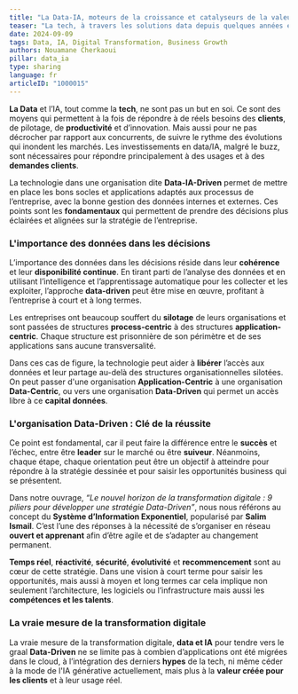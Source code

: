 ```yaml
---
title: "La Data-IA, moteurs de la croissance et catalyseurs de la valeur"
teaser: "La tech, à travers les solutions data depuis quelques années et la cap actuel sur l’IA, connaît une ère faste où la variété de l'offre et la maîtrise des coûts ne sont plus un frein mais un moteur accessible à tous. C'est à la fois un défi mais aussi de nouvelles opportunités à condition qu’elles puissent répondre à de réels besoins de l’entreprise pour servir ses clients ou atteindre de nouveaux niveaux de performance."
date: 2024-09-09
tags: Data, IA, Digital Transformation, Business Growth
authors: Nouamane Cherkaoui
pillar: data_ia
type: sharing
language: fr
articleID: "1000015"
---
```


**La Data** et l’IA, tout comme la **tech**, ne sont pas un but en soi. Ce sont des moyens qui permettent à la fois de répondre à de réels besoins des **clients**, de pilotage, de **productivité** et d’innovation. Mais aussi pour ne pas décrocher par rapport aux concurrents, de suivre le rythme des évolutions qui inondent les marchés. Les investissements en data/IA, malgré le buzz, sont nécessaires pour répondre principalement à des usages et à des **demandes clients**. 

La technologie dans une organisation dite **Data-IA-Driven** permet de mettre en place les bons socles et applications adaptés aux processus de l’entreprise, avec la bonne gestion des données internes et externes. Ces points sont les **fondamentaux** qui permettent de prendre des décisions plus éclairées et alignées sur la stratégie de l’entreprise.

### **L'importance des données dans les décisions**

L’importance des données dans les décisions réside dans leur **cohérence** et leur **disponibilité continue**. En tirant parti de l’analyse des données et en utilisant l’intelligence et l’apprentissage automatique pour les collecter et les exploiter, l’approche **data-driven** peut être mise en œuvre, profitant à l’entreprise à court et à long termes.

Les entreprises ont beaucoup souffert du **silotage** de leurs organisations et sont passées de structures **process-centric** à des structures **application-centric**. Chaque structure est prisonnière de son périmètre et de ses applications sans aucune transversalité.

Dans ces cas de figure, la technologie peut aider à **libérer** l’accès aux données et leur partage au-delà des structures organisationnelles silotées. On peut passer d'une organisation **Application-Centric** à une organisation **Data-Centric**, ou vers une organisation **Data-Driven** qui permet un accès libre à ce **capital données**.

### **L'organisation Data-Driven : Clé de la réussite**

Ce point est fondamental, car il peut faire la différence entre le **succès** et l’échec, entre être **leader** sur le marché ou être **suiveur**. Néanmoins, chaque étape, chaque orientation peut être un objectif à atteindre pour répondre à la stratégie dessinée et pour saisir les opportunités business qui se présentent.

Dans notre ouvrage, *“Le nouvel horizon de la transformation digitale : 9 piliers pour développer une stratégie Data-Driven”*, nous nous référons au concept du **Système d’Information Exponentiel**, popularisé par **Salim Ismail**. C’est l’une des réponses à la nécessité de s’organiser en réseau **ouvert et apprenant** afin d’être agile et de s’adapter au changement permanent.

**Temps réel**, **réactivité**, **sécurité**, **évolutivité** et **recommencement** sont au cœur de cette stratégie. Dans une vision à court terme pour saisir les opportunités, mais aussi à moyen et long termes car cela implique non seulement l’architecture, les logiciels ou l’infrastructure mais aussi les **compétences et les talents**.

### **La vraie mesure de la transformation digitale**

La vraie mesure de la transformation digitale, **data et IA** pour tendre vers le graal **Data-Driven** ne se limite pas à combien d’applications ont été migrées dans le cloud, à l’intégration des derniers **hypes** de la tech, ni même céder à la mode de l'IA générative actuellement, mais plus à la **valeur créée pour les clients** et à leur usage réel.
